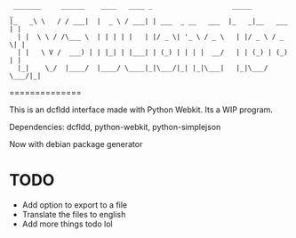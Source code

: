      _______     ______    ____   ____ _                    _____           _ 
    |_   _\ \   / / ___|  |  _ \ / ___| | ___  _ __   ___  |_   _|__   ___ | |
      | |  \ \ / /\___ \  | | | | |   | |/ _ \| '_ \ / _ \   | |/ _ \ / _ \| |
      | |   \ V /  ___) | | |_| | |___| | (_) | | | |  __/   | | (_) | (_) | |
      |_|    \_/  |____/  |____/ \____|_|\___/|_| |_|\___|   |_|\___/ \___/|_|
                                                                              
==============

This is an dcfldd interface made with Python Webkit. Its a WIP program.

Dependencies: dcfldd, python-webkit, python-simplejson

Now with debian package generator

TODO
==============
*   Add option to export to a file
*   Translate the files to english
*   Add more things todo lol
